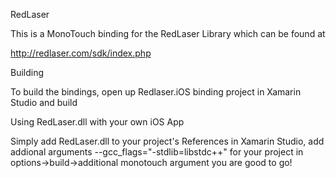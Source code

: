 RedLaser

This is a MonoTouch binding for the RedLaser Library which can be found at

 http://redlaser.com/sdk/index.php
 
 Building
 
 To build the bindings, open up Redlaser.iOS binding project in Xamarin Studio and build
 
 Using RedLaser.dll with your own iOS App
 
Simply add RedLaser.dll to your project's References in Xamarin Studio, add addional arguments --gcc_flags="-stdlib=libstdc++" for your project in options->build->additional monotouch argument you are good to go!

